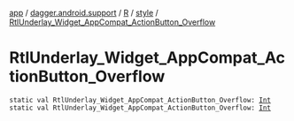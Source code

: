 [app](../../../index.md) / [dagger.android.support](../../index.md) / [R](../index.md) / [style](index.md) / [RtlUnderlay_Widget_AppCompat_ActionButton_Overflow](./-rtl-underlay_-widget_-app-compat_-action-button_-overflow.md)

# RtlUnderlay_Widget_AppCompat_ActionButton_Overflow

`static val RtlUnderlay_Widget_AppCompat_ActionButton_Overflow: `[`Int`](https://kotlinlang.org/api/latest/jvm/stdlib/kotlin/-int/index.html)
`static val RtlUnderlay_Widget_AppCompat_ActionButton_Overflow: `[`Int`](https://kotlinlang.org/api/latest/jvm/stdlib/kotlin/-int/index.html)